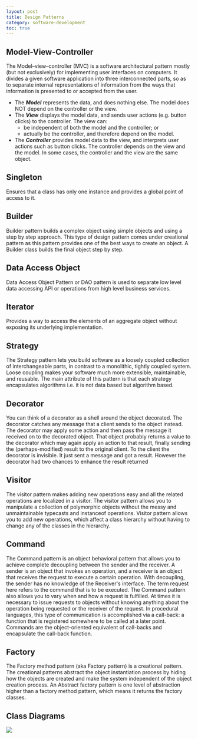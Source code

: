```yaml
---
layout: post
title: Design Patterns
category: software-development
toc: true
---
```


## Model-View-Controller

The Model–view–controller (MVC) is a software architectural pattern mostly (but not exclusively) for implementing user interfaces on computers. It divides a given software application into three interconnected parts, so as to separate internal representations of information from the ways that information is presented to or accepted from the user.

  - The ***Model*** represents the data, and does nothing else. The model does NOT depend on the controller or the view.
  - The ***View*** displays the model data, and sends user actions (e.g. button clicks) to the controller. The view can:
    - be independent of both the model and the controller; or
    - actually be the controller, and therefore depend on the model.
  - The ***Controller*** provides model data to the view, and interprets user actions such as button clicks. The controller depends on the view and the model. In some cases, the controller and the view are the same object.

## Singleton

Ensures that a class has only one instance and provides a global point of access to it.

## Builder

Builder pattern builds a complex object using simple objects and using a step by step approach. This type of design pattern comes under creational pattern as this pattern provides one of the best ways to create an object. A Builder class builds the final object step by step.

## Data Access Object

Data Access Object Pattern or DAO pattern is used to separate low level data accessing API or operations from high level business services.

## Iterator

Provides a way to access the elements of an aggregate object without exposing its underlying implementation.

## Strategy

The Strategy pattern lets you build software as a loosely coupled collection of interchangeable parts, in contrast to a monolithic, tightly coupled system. Loose coupling makes your software much more extensible, maintainable, and reusable. The main attribute of this pattern is that each strategy encapsulates algorithms i.e. it is not data based but algorithm based.

## Decorator

You can think of a decorator as a shell around the object decorated. The decorator catches any message that a client sends to the object instead. The decorator may apply some action and then pass the message it received on to the decorated object. That object probably returns a value to the decorator which may again apply an action to that result, finally sending the (perhaps-modified) result to the original client. To the client the decorator is invisible. It just sent a message and got a result. However the decorator had two chances to enhance the result returned

## Visitor

The visitor pattern makes adding new operations easy and all the related operations are localized in a visitor. The visitor pattern allows you to manipulate a collection of polymorphic objects without the messy and unmaintainable typecasts and instanceof operations. Visitor pattern allows you to add new operations, which affect a class hierarchy without having to change any of the classes in the hierarchy.

## Command

The Command pattern is an object behavioral pattern that allows you to achieve complete decoupling between the sender and the receiver. A sender is an object that invokes an operation, and a receiver is an
object that receives the request to execute a certain operation. With decoupling, the sender has no knowledge of the Receiver's interface. The term request here refers to the command that is to be executed. The Command pattern also allows you to vary when and how a request is fulfilled. At times it is necessary to issue requests to objects without knowing anything about the operation being requested or the receiver of the request. In procedural languages, this type of communication is accomplished via a call-back: a function that is registered somewhere to be called at a later point.
Commands are the object-oriented equivalent of call-backs and encapsulate the call-back function.

## Factory

The Factory method pattern (aka Factory pattern) is a creational pattern. The creational patterns abstract the object instantiation process by hiding how the objects are created and make the system independent of the object creation process. An Abstract factory pattern is one level of abstraction higher than a factory method pattern, which means it returns the factory classes.

## Class Diagrams

<img src="{{site.url}}/{{site.images}}/software-development/design-patterns.jpg">
